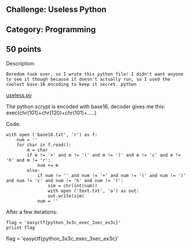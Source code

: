 Challenge: Useless Python
----------------------------------------
Category: Programming
----------------------------------------
50 points 
----------------------------------------
Description:
```
Boredom took over, so I wrote this python file! I didn't want anyone to see it though because it doesn't actually run, so I used the coolest base-16 encoding to keep it secret. python 
```
<a href="./../files/42552c587e13c09d2873cf20c4a2a558f60a3a46_useless.py">useless.py</a>

The python scrypt is encoded with base16, decoder gives me this:
exec(chr(101)+chr(120)+chr(101)+.....)

Code:
```
with open ('base16.txt', 'r') as f:
    num = ''
    for char in f.read():
        m = char
        if m != '+' and m != '(' and m != ')' and m != 'c' and m != 'h' and m != 'r':
            num += m
        else:
            if num != '' and num != '+' and num != '(' and num != ')' and num != 'c' and num != 'h' and num != 'r':
                sim = chr(int(num))
                with open ('text.txt', 'a') as out:
                out.write(sim)
            num = ''
```
After a few iterations:
```
flag = 'easyctf{python_3x3c_exec_3xec_ex3c}'
priint flag
```

flag = 'easyctf{python_3x3c_exec_3xec_ex3c}'
